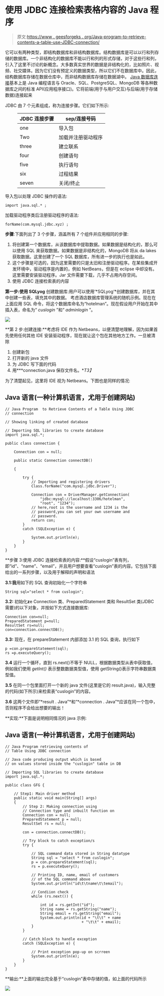 # 使用 JDBC 连接检索表格内容的 Java 程序

> 原文:[https://www . geesforgeks . org/Java-program-to-retrieve-contents-a-table-use-JDBC-connection/](https://www.geeksforgeeks.org/java-program-to-retrieve-contents-of-a-table-using-jdbc-connection/)

它可以有两种类型，即结构数据库和非结构数据库。结构数据库是可以以行和列存储的数据库。一个非结构化的数据库不能以行和列的形式存储，对于这些行和列，引入了这里不讨论的新概念。大多数真实世界的数据是非结构化的，比如照片、视频、社交媒体。因为它们没有预定义的数据类型，所以它们不在数据库中。因此，结构数据库存储在数据仓库中，而非结构数据库存储在数据湖中。 [Java 数据库连接](https://www.geeksforgeeks.org/establishing-jdbc-connection-in-java/)基本上是 Java 编程语言与 Oracle、SQL、PostgreSQL、MongoDB 等各种数据库之间的标准 API(应用程序接口)。它将前端(用于与用户交互)与后端(用于存储数据)连接起来

JDBC 由 7 个元素组成，称为连接步骤。它们如下所示:

<figure class="table">

| JDBC 连接步骤 | sep/连接号码 |
| --- | --- |
| one | 导入包 |
| Two | 加载并注册驱动程序 |
| three | 建立联系 |
| four | 创建语句 |
| five | 执行语句 |
| six | 过程结果 |
| seven | 关闭/终止 |

</figure>

导入包以处理 JDBC 操作的语法:

```
import java.sql.* ;
```

加载驱动程序类后注册驱动程序的语法:

```
forName(com.mysql.jdbc.xyz) ;
```

**步骤**:下面列出了 3 个步骤，涵盖所有 7 个组件并应用相同的步骤:

1.  将创建第一个数据库，从该数据库中提取数据。如果数据是结构化的，那么可以使用 SQL 来获取数据。如果数据是非结构化的，MongoDB 将从 da lakes 获取数据。这里创建了一个 SQL 数据库，所有进一步的执行也是如此。
2.  这个步骤是可选的，因为这里需要的只是太旧和注册驱动程序。在某些集成开发环境中，驱动程序是内置的，例如 NetBeans，但是在 eclipse 中却没有。这里需要安装驱动程序。Jar 文件需要下载，几乎不占用内存空间。
3.  使用 JDBC 连接检索表的内容

**第一步:使用 SQLyog** 创建数据库:用户可以使用‘*SQLyog‘*创建数据库，并在其中创建一些表，填充其中的数据。
考虑酒店数据库管理系统的随机示例。现在在上面应用 SQL 命令，将这个数据库命名为“hotelman”。现在假设用户开始在其中插入表，命名为“ *cuslogin* ”和“ *adminlogin* ”。

![](img/ca0c9a32863cc358c98905e3b79b409f.png)

**第 2 步:创建连接:**考虑将 IDE 作为 Netbeans，以便清楚地理解，因为如果首先使用任何其他 IDE 安装驱动程序，现在就让这个包在其他地方工作。一旦被清除

1.  创建新包
2.  打开新的 java 文件
3.  为 JDBC 写下面的代码
4.  用***connection.java 保存文件名。**T3】*

为了清楚起见，这里将 IDE 视为 Netbeans。下图也是同样的情况:

## Java 语言(一种计算机语言，尤用于创建网站)

```
// Java Program  to Retrieve Contents of a Table Using JDBC
// connection

// Showing linking of created database

// Importing SQL libraries to create database
import java.sql.*;

public class connection {

    Connection con = null;

    public static Connection connectDB()

    {

        try {
            // Importing and registering drivers
            Class.forName("com.mysql.jdbc.Driver");

            Connection con = DriverManager.getConnection(
                "jdbc:mysql://localhost:3306/hotelman",
                "root", "1234");
            // here,root is the username and 1234 is the
            // password,you can set your own username and
            // password.
            return con;
        }
        catch (SQLException e) {

            System.out.println(e);
        }
    }
}
```

**步骤 3:使用 JDBC 连接检索表的内容:**假设“cuslogin”表有列，即“id”、“name”、“email”，并且用户想要查看“cuslogin”表的内容。它包括下面给出的一系列步骤，以及用于解释的声明和语法

**3.1:我**用如下的 SQL 查询初始化一个字符串

```
String sql="select * from cuslogin";
```

**3.2:** 初始化**z**e Connection 类、PreparedStatement 类和 ResultSet 类(JDBC 需要)的以下对象，并按如下方式连接数据库:

```
Connection con=null;
PreparedStatement p=null;
ResultSet rs=null;
con=connection.connectDB();
```

**3.3:** 现在，在 prepareStatement 内部添加 3.1 的 SQL 查询，执行如下

```
p =con.prepareStatement(sql);
rs =p.executeQuery();
```

**3.4** 运行一个循环，直到 rs.next()不等于 NULL，根据数据类型从表中获取值，例如我们使用 *getInt()* 表示整数数据类型值，使用 getString()表示字符串数据类型值。

**3.5** 在同一个包里面打开一个新的 java 文件(这里是它的 result.java)，输入完整的代码(如下所示)来检索表“cuslogin”的内容。

**3.6** 这两个文件即“*result . Java”*和“*connection . Java”*应该在同一个包中，否则程序不会给出想要的输出！

**实现:**下面是说明相同情况的 java 示例:

## Java 语言(一种计算机语言，尤用于创建网站)

```
// Java Program retrieving contents of
// Table Using JDBC connection

// Java code producing output which is based
// on values stored inside the "cuslogin" table in DB

// Importing SQL libraries to create database
import java.sql.*;

public class GFG {

    // Step1: Main driver method
    public static void main(String[] args)
    {
        // Step 2: Making connection using
        // Connection type and inbuilt function on
        Connection con = null;
        PreparedStatement p = null;
        ResultSet rs = null;

        con = connection.connectDB();

        // Try block to catch exception/s
        try {

            // SQL command data stored in String datatype
            String sql = "select * from cuslogin";
            p = con.prepareStatement(sql);
            rs = p.executeQuery();

            // Printing ID, name, email of customers
            // of the SQL command above
            System.out.println("id\t\tname\t\temail");

            // Condiion check
            while (rs.next()) {

                int id = rs.getInt("id");
                String name = rs.getString("name");
                String email = rs.getString("email");
                System.out.println(id + "\t\t" + name
                                   + "\t\t" + email);
            }
        }

        // Catch block to handle exception
        catch (SQLException e) {

            // Print exception pop-up on scrreen
            System.out.println(e);
        }
    }
}
```

**输出:**上面的输出完全基于“cuslogin”表中存储的值，如上面的代码所示

![](img/6e866aea3d081336fe792ba23a24f4d2.png)